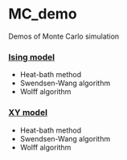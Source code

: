 MC_demo
=======

Demos of Monte Carlo simulation

### [Ising model](http://smorita.github.io/MC_demo/ising.html)
* Heat-bath method
* Swendsen-Wang algorithm
* Wolff algorithm

### [XY model](http://smorita.github.io/MC_demo/xy.html)
* Heat-bath method
* Swendsen-Wang algorithm
* Wolff algorithm
